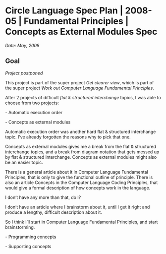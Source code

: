﻿Circle Language Spec Plan | 2008-05 | Fundamental Principles | Concepts as External Modules Spec
=============================================================================================

*Date: May, 2008*

Goal
----

*Project postponed*

This project is part of the super project *Get clearer view*, which is part of the super project *Work out Computer Language Fundamental Principles*.

After 2 projects of difficult *flat & structured interchange* topics, I was able to choose from two projects:

\- Automatic execution order

\- Concepts as external modules

Automatic execution order was another hard flat & structured interchange topic. I’ve already forgotten the reasons why to pick that one.

Concepts as external modules gives me a break from the flat & structured interchange topics, and a break from diagram notation that gets messed up by flat & structured interchange. Concepts as external modules might also be an easier topic.

There is a general article about it in Computer Language Fundamental Principles, that is only to give the functional outline of principle. There is also an article Concepts in the Computer Language Coding Principles, that would give a formal description of how concepts work in the language.

I don’t have any more than that, do I?

I don’t have an article where I brainstorm about it, until I get it right and produce a lengthy, difficult description about it.

So I think I’ll start in Computer Language Fundamental Principles, and start brainstorming.

\- Programming concepts

\- Supporting concepts
